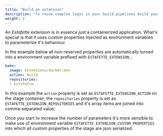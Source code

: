 ```yaml
---
title: "Build an extension"
description: "To reuse complex logic in your build pipelines build your own extensions"
weight: 2
---
```


An _Estafette_ extension is in essence just a containerized application. What's special is that it uses custom properties injected as environment variables to parameterize it's behaviour.

In the example below all non-reserved _properties_ are automatically turned into a environment variable prefixed with `ESTAFETTE_EXTENSION_`.

```yaml
bake:
  image: extensions/docker:dev
  action: build
  repositories:
  - estafette
```

In this example the `action` property is set as `ESTAFETTE_EXTENSION_ACTION` on the stage container; the `repositories` property is set as `ESTAFETTE_EXTENSION_REPOSITORIES` and it's array items are joined into comma-separated value;

Once you start to increase the number of parameters it's more sensible to make use of environment variable `ESTAFETTE_EXTENSION_CUSTOM_PROPERTIES` into which all custom properties of the stage are json serialized.